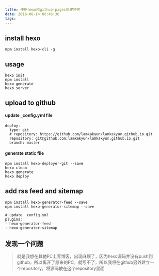```yaml
---
title: 使用hexo和github-pages创建博客
date: 2016-06-14 00:46:38
tags:
---
```


## install hexo
	npm install hexo-cli -g

## usage
	hexo init
	npm install
	hexo generate
	hexo server

## upload to github

#### update _config.yml file
	deploy:
	  type: git
	  # repository: https://github.com/lamkakyun/lamkakyun.github.io.git
	  repository: git@github.com:lamkakyun/lamkakyun.github.io.git
	  branch: master

#### generate static file
	npm install hexo-deployer-git --save
	hexo clean
	hexo generate
	hexo deploy

## add rss feed and sitemap
	npm install hexo-generator-feed --save
	npm install hexo-generator-sitemap --save

	# update _config.yml
	plugins:
	- hexo-generator-feed
	- hexo-generator-sitemap


## 发现一个问题
> 就是我想在其他PC上写博客，出现麻烦了，因为hexo源码并没有push到github，所以离开了原来的PC，就写不了，所以我将在github另外建立一个repository，将源码放在这个repository里面
